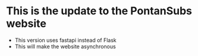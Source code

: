 # This is the update to the PontanSubs website

- This version uses fastapi instead of Flask
- This will make the website asynchronous
